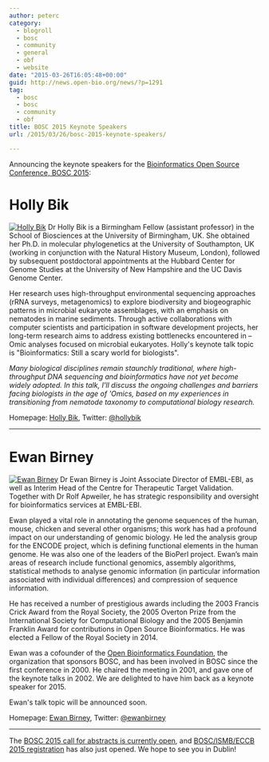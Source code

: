 ```yaml
---
author: peterc
category:
  - blogroll
  - bosc
  - community
  - general
  - obf
  - website
date: "2015-03-26T16:05:48+00:00"
guid: http://news.open-bio.org/news/?p=1291
tag:
  - bosc
  - bosc
  - community
  - obf
title: BOSC 2015 Keynote Speakers
url: /2015/03/26/bosc-2015-keynote-speakers/

---
```

Announcing the keynote speakers for the [Bioinformatics Open Source Conference, BOSC 2015](/wiki/BOSC_2015):

# Holly Bik

 [![Holly Bik](/w/images/thumb/3/37/HollyBik.png/180px-HollyBik.png)](/wiki/File:HollyBik.png "Holly Bik") Dr Holly Bik is a Birmingham Fellow (assistant professor) in the School of Biosciences at the University of Birmingham, UK. She obtained her Ph.D. in molecular phylogenetics at the University of Southampton, UK (working in conjunction with the Natural History Museum, London), followed by subsequent postdoctoral appointments at the Hubbard Center for Genome Studies at the University of New Hampshire and the UC Davis Genome Center.

Her research uses high-throughput environmental sequencing approaches (rRNA surveys, metagenomics) to explore biodiversity and biogeographic patterns in microbial eukaryote assemblages, with an emphasis on nematodes in marine sediments. Through active collaborations with computer scientists and participation in software development projects, her long-term research aims to address existing bottlenecks encountered in –Omic analyses focused on microbial eukaryotes.
Holly's keynote talk topic is "Bioinformatics: Still a scary world for biologists".

_Many biological disciplines remain staunchly traditional, where high-throughput DNA sequencing and bioinformatics have not yet become widely adopted. In this talk, I'll discuss the ongoing challenges and barriers facing biologists in the age of 'Omics, based on my experiences in transitioning from nematode taxonomy to computational biology research._

Homepage: [Holly Bik](http://www.hollybik.com/about/), Twitter: [@hollybik](https://twitter.com/hollybik)

* * *

# Ewan Birney

 [![Ewan Birney](/w/images/thumb/0/08/EwanBirney2.jpg/230px-EwanBirney2.jpg)](/wiki/File:EwanBirney2.jpg "Ewan Birney") Dr Ewan Birney is Joint Associate Director of EMBL-EBI, as well as Interim Head of the Centre for Therapeutic Target Validation. Together with Dr Rolf Apweiler, he has strategic responsibility and oversight for bioinformatics services at EMBL-EBI.

Ewan played a vital role in annotating the genome sequences of the human, mouse, chicken and several other organisms; this work has had a profound impact on our understanding of genomic biology. He led the analysis group for the ENCODE project, which is defining functional elements in the human genome. He was also one of the leaders of the BioPerl project. Ewan’s main areas of research include functional genomics, assembly algorithms, statistical methods to analyse genomic information (in particular information associated with individual differences) and compression of sequence information.

He has received a number of prestigious awards including the 2003 Francis Crick Award from the Royal Society, the 2005 Overton Prize from the International Society for Computational Biology and the 2005 Benjamin Franklin Award for contributions in Open Source Bioinformatics. He was elected a Fellow of the Royal Society in 2014.

Ewan was a cofounder of the [Open Bioinformatics Foundation](/ "Main Page"), the organization that sponsors BOSC, and has been involved in BOSC since the first conference in 2000. He chaired the meeting in 2001, and gave one of the keynote talks in 2002. We are delighted to have him back as a keynote speaker for 2015.

Ewan's talk topic will be announced soon.

Homepage: [Ewan Birney](https://www.ebi.ac.uk/%7Ebirney/), Twitter: [@ewanbirney](https://twitter.com/ewanbirney)

* * *

The [BOSC 2015 call for abstracts is currently open](http://news.open-bio.org/news/2015/03/bosc-2015-call-for-abstracts/), and [BOSC/ISMB/ECCB 2015 registration](https://www.iscb.org/ismbeccb2015-registration) has also just opened. We hope to see you in Dublin!
